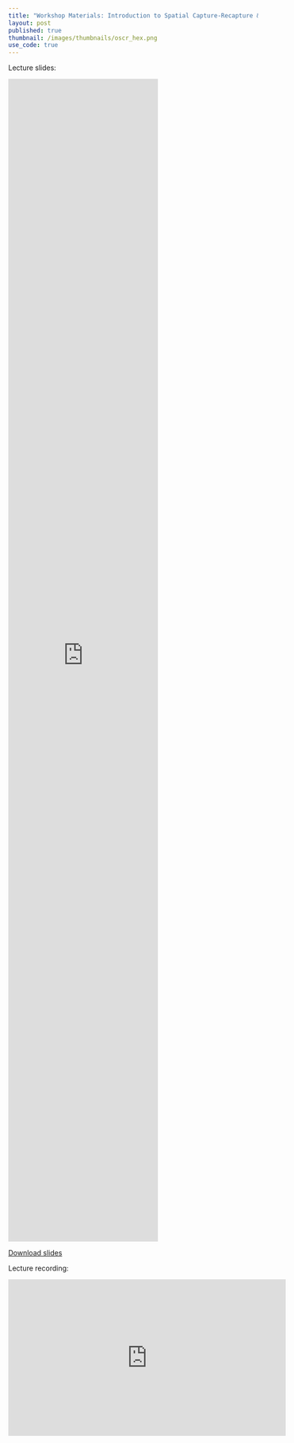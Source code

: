 ```yaml
---
title: "Workshop Materials: Introduction to Spatial Capture-Recapture & oSCR"
layout: post
published: true
thumbnail: /images/thumbnails/oscr_hex.png
use_code: true
---
```


Lecture slides:

<iframe src="https://docs.google.com/gview?url=docs.google.com/viewer?a=v&pid=sites&srcid=ZGVmYXVsdGRvbWFpbnxzcGF0aWFsY2FwdHVyZXJlY2FwdHVyZXxneDo3OWVkMGQ1ZWUwMWY3YjQ4&embedded=true" style="width:60%; height:60%;" frameborder="0"></iframe>

<a href="https://docs.google.com/viewer?a=v&pid=sites&srcid=ZGVmYXVsdGRvbWFpbnxzcGF0aWFsY2FwdHVyZXJlY2FwdHVyZXxneDo3OWVkMGQ1ZWUwMWY3YjQ4">Download slides</a>

Lecture recording:
<iframe width="560" height="315" src="https://www.youtube.com/embed/wX0uIolgo38" frameborder="0" allow="accelerometer; autoplay; clipboard-write; encrypted-media; gyroscope; picture-in-picture" allowfullscreen></iframe>
